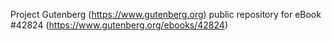 Project Gutenberg (https://www.gutenberg.org) public repository for eBook #42824 (https://www.gutenberg.org/ebooks/42824)
